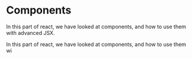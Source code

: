 # Components

In this part of react, we have looked at components, and how to use them with advanced JSX.

In this part of react, we have looked at components, and how to use them wi

